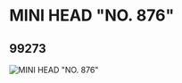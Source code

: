 # MINI HEAD "NO. 876"
## 99273
![MINI HEAD "NO. 876"](https://lc-www-live-s.legocdn.com/media/bricks/5/2/4649934.jpg)